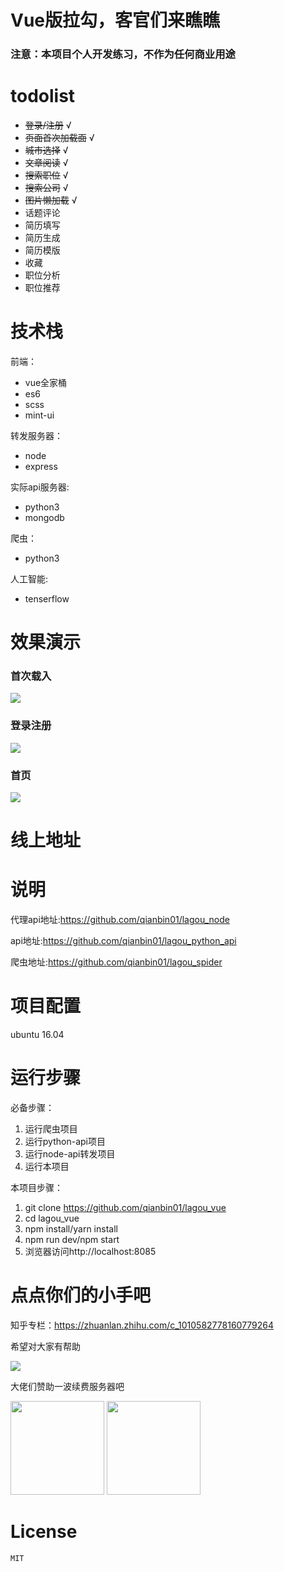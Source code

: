 # Vue版拉勾，客官们来瞧瞧

### 注意：本项目个人开发练习，不作为任何商业用途


# todolist
+ ~~登录/注册~~  √
+ ~~页面首次加载面~~ √
+ ~~城市选择~~ √
+ ~~文章阅读~~ √
+ ~~搜索职位~~ √
+ ~~搜索公司~~ √
+ ~~图片懒加载~~ √
+ 话题评论
+ 简历填写
+ 简历生成
+ 简历模版
+ 收藏
+ 职位分析
+ 职位推荐

# 技术栈
前端：
+ vue全家桶
+ es6
+ scss
+ mint-ui

转发服务器：
+ node
+ express

实际api服务器:
+ python3
+ mongodb

爬虫：
+ python3

人工智能:
+ tenserflow
# 效果演示
### 首次载入
![](screenshots/loading.gif)
### 登录注册
![](screenshots/login.gif)
### 首页
![](screenshots/home.gif)

# 线上地址

# 说明
代理api地址:https://github.com/qianbin01/lagou_node

api地址:https://github.com/qianbin01/lagou_python_api

爬虫地址:https://github.com/qianbin01/lagou_spider
# 项目配置
ubuntu 16.04
# 运行步骤
  必备步骤：
  1. 运行爬虫项目
  2. 运行python-api项目
  3. 运行node-api转发项目
  4. 运行本项目
  
  本项目步骤：
  1. git clone https://github.com/qianbin01/lagou_vue
  2. cd lagou_vue
  3. npm install/yarn install
  4. npm run dev/npm start
  5. 浏览器访问http://localhost:8085
  

# 点点你们的小手吧
知乎专栏：https://zhuanlan.zhihu.com/c_1010582778160779264


希望对大家有帮助

![](http://oh343spqg.bkt.clouddn.com/dianzan.jpg)

大佬们赞助一波续费服务器吧

<img src="http://oh343spqg.bkt.clouddn.com/zhifubao.jpg" width="150" hegiht="50" />


<img src="http://oh343spqg.bkt.clouddn.com/%E5%BE%AE%E4%BF%A1.jpg" width="150" hegiht="50" />

# License
    MIT
